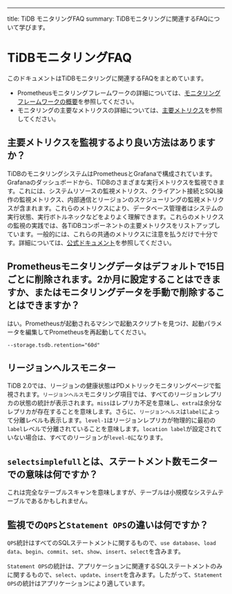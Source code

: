 ---
title: TiDB モニタリングFAQ
summary: TiDBモニタリングに関連するFAQについて学びます。

# TiDBモニタリングFAQ

このドキュメントはTiDBモニタリングに関連するFAQをまとめています。

- Prometheusモニタリングフレームワークの詳細については、[モニタリングフレームワークの概要](/tidb-monitoring-framework.md)を参照してください。
- モニタリングの主要なメトリクスの詳細については、[主要メトリクス](/grafana-overview-dashboard.md)を参照してください。

## 主要メトリクスを監視するより良い方法はありますか？

TiDBのモニタリングシステムはPrometheusとGrafanaで構成されています。Grafanaのダッシュボードから、TiDBのさまざまな実行メトリクスを監視できます。これには、システムリソースの監視メトリクス、クライアント接続とSQL操作の監視メトリクス、内部通信とリージョンのスケジューリングの監視メトリクスが含まれます。これらのメトリクスにより、データベース管理者はシステムの実行状態、実行ボトルネックなどをよりよく理解できます。これらのメトリクスの監視の実践では、各TiDBコンポーネントの主要メトリクスをリストアップしています。一般的には、これらの共通のメトリクスに注意を払うだけで十分です。詳細については、[公式ドキュメント](/grafana-overview-dashboard.md)を参照してください。

## Prometheusモニタリングデータはデフォルトで15日ごとに削除されます。2か月に設定することはできますか、またはモニタリングデータを手動で削除することはできますか？

はい。Prometheusが起動されるマシンで起動スクリプトを見つけ、起動パラメータを編集してPrometheusを再起動してください。

```config
--storage.tsdb.retention="60d"
```

## リージョンヘルスモニター

TiDB 2.0では、リージョンの健康状態はPDメトリックモニタリングページで監視されます。`リージョンヘルス`モニタリング項目では、すべてのリージョンレプリカの状態の統計が表示されます。`miss`はレプリカ不足を意味し、`extra`は余分なレプリカが存在することを意味します。さらに、`リージョンヘルス`は`label`によって分離レベルも表示します。`level-1`はリージョンレプリカが物理的に最初の`label`レベルで分離されていることを意味します。`location label`が設定されていない場合は、すべてのリージョンが`level-0`になります。

## `selectsimplefull`とは、ステートメント数モニターでの意味は何ですか？

これは完全なテーブルスキャンを意味しますが、テーブルは小規模なシステムテーブルであるかもしれません。

## 監視での`QPS`と`Statement OPS`の違いは何ですか？

`QPS`統計はすべてのSQLステートメントに関するもので、`use database`、`load data`、`begin`、`commit`、`set`、`show`、`insert`、`select`を含みます。

`Statement OPS`の統計は、アプリケーションに関連するSQLステートメントのみに関するもので、`select`、`update`、`insert`を含みます。したがって、`Statement OPS`の統計はアプリケーションにより適しています。
